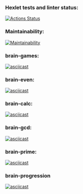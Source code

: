 ### Hexlet tests and linter status:
[![Actions Status](https://github.com/PavlymbaHexly/frontend-project-44/actions/workflows/hexlet-check.yml/badge.svg)](https://github.com/PavlymbaHexly/frontend-project-44/actions)
### Maintainability:
[![Maintainability](https://api.codeclimate.com/v1/badges/9f8eb3884f0a4a08ba41/maintainability)](https://codeclimate.com/github/PavlymbaHexly/frontend-project-44/maintainability)
### brain-games:
[![asciicast](https://asciinema.org/a/LFHPRmSQIW0Eg8nci1WQPMJF4.svg)](https://asciinema.org/a/LFHPRmSQIW0Eg8nci1WQPMJF4)
### brain-even:
[![asciicast](https://asciinema.org/a/eYA81u4nnDuHbWh61YbqthJWJ.svg)](https://asciinema.org/a/eYA81u4nnDuHbWh61YbqthJWJ)
### brain-calc:
[![asciicast](https://asciinema.org/a/evrzZuLbe70D52krLRmKrSAvQ.svg)](https://asciinema.org/a/evrzZuLbe70D52krLRmKrSAvQ)
### brain-gcd:
[![asciicast](https://asciinema.org/a/ZJOzPqu1G66Hh8cJgGRIccjA4.svg)](https://asciinema.org/a/ZJOzPqu1G66Hh8cJgGRIccjA4)
### brain-prime:
[![asciicast](https://asciinema.org/a/CDaoLH9KONd0qc4X8Kw8rCP5i.svg)](https://asciinema.org/a/CDaoLH9KONd0qc4X8Kw8rCP5i)
### brain-progression
[![asciicast](https://asciinema.org/a/vvBs1QQ63V4NfF370NAxQybVU.svg)](https://asciinema.org/a/vvBs1QQ63V4NfF370NAxQybVU)